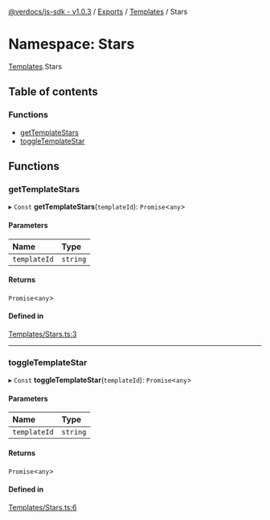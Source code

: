 [@verdocs/js-sdk - v1.0.3](../README.md) / [Exports](../modules.md) / [Templates](Templates.md) / Stars

# Namespace: Stars

[Templates](Templates.md).Stars

## Table of contents

### Functions

- [getTemplateStars](Templates.Stars.md#gettemplatestars)
- [toggleTemplateStar](Templates.Stars.md#toggletemplatestar)

## Functions

### getTemplateStars

▸ `Const` **getTemplateStars**(`templateId`): `Promise`<`any`\>

#### Parameters

| Name | Type |
| :------ | :------ |
| `templateId` | `string` |

#### Returns

`Promise`<`any`\>

#### Defined in

[Templates/Stars.ts:3](https://github.com/Verdocs/js-sdk/blob/main/src/Templates/Stars.ts#L3)

___

### toggleTemplateStar

▸ `Const` **toggleTemplateStar**(`templateId`): `Promise`<`any`\>

#### Parameters

| Name | Type |
| :------ | :------ |
| `templateId` | `string` |

#### Returns

`Promise`<`any`\>

#### Defined in

[Templates/Stars.ts:6](https://github.com/Verdocs/js-sdk/blob/main/src/Templates/Stars.ts#L6)
